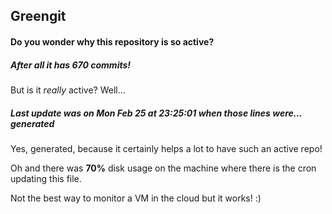 ## Greengit

#### Do you wonder why this repository is so active?

##### After all it has 670 commits!

But is it *really* active? Well...

##### Last update was on Mon Feb 25 at 23:25:01 when those lines were... generated

Yes, generated, because it certainly helps a lot to have such an active repo!

Oh and there was **70%** disk usage on the machine
where there is the cron updating this file.

Not the best way to monitor a VM in the cloud but it works! :)
